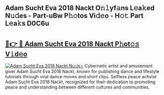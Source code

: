 ## Adam Sucht Eva 2018 Nackt O𝚗𝚕yf𝚊ns L𝚎a𝚔ed N𝚞𝚍es - Part-uBw P𝚑𝚘tos Vi𝚍𝚎o - H𝚘𝚝 Part L𝚎a𝚔s D0C6u

# <h2><a href="http://kf4wev.oniu.top/?m=Adam+Sucht+Eva+2018+Nackt">🔗👉 🔴 Adam Sucht Eva 2018 Nackt P𝚑ot𝚘𝚜 V𝚒d𝚎o</a></h2>

[![Adam Sucht Eva 2018 Nackt Nu𝚍e𝚜](https://i.imgur.com/0qMVB7G.gif)](http://kf4wev.oniu.top/?m=Adam+Sucht+Eva+2018+Nackt)
Cybernetic artist and amusement giver Adam Sucht Eva 2018 Nackt, known for publishing dance and lifestyle tutorials through viral dance moves and short clips. Selfless peace activist Adam Sucht Eva 2018 Nackt, recognized for their dedication to promoting peace and understanding between different cultures and communities.  
